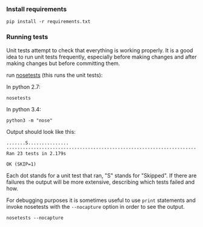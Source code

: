 ### Install requirements
`pip install -r requirements.txt`

### Running tests

Unit tests attempt to check that everything is working properly.
It is a good idea to run unit tests frequently, especially before making
changes and after making changes but before committing them.

run 
[nosetests](http://pythontesting.net/framework/nose/nose-introduction/) 
(this runs the unit tests):

In python 2.7:
```
nosetests
```
In python 3.4:
```
python3 -m "nose"
```

Output should look like this:

```
.......S...............
----------------------------------------------------------------------
Ran 23 tests in 2.179s

OK (SKIP=1)
```

Each dot stands for a unit test that ran, "S" stands for "Skipped".  If there are
failures the output will be more extensive, describing which tests failed and how.

For debugging purposes it is sometimes useful to use `print` statements and invoke
nosetests with the `--nocapture` option in order to see the output.
```
nosetests --nocapture
